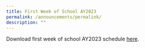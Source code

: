 ```yaml
---
title: First Week of School AY2023
permalink: /announcements/permalink/
description: ""
---
```

Download first week of school AY2023 schedule <a href="/files/Announcements/Dunman%Sec%First%Week%Programme.pdf" target="_blank">here</a>.